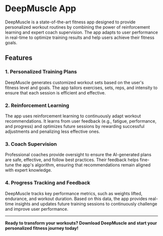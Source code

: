 # DeepMuscle App

DeepMuscle is a state-of-the-art fitness app designed to provide personalized workout routines by combining the power of reinforcement learning and expert coach supervision. The app adapts to user performance in real-time to optimize training results and help users achieve their fitness goals.

## Features

### 1. Personalized Training Plans
DeepMuscle generates customized workout sets based on the user's fitness level and goals. The app tailors exercises, sets, reps, and intensity to ensure that each session is efficient and effective.

### 2. Reinforcement Learning
The app uses reinforcement learning to continuously adapt workout recommendations. It learns from user feedback (e.g., fatigue, performance, and progress) and optimizes future sessions by rewarding successful adjustments and penalizing less effective ones.

### 3. Coach Supervision
Professional coaches provide oversight to ensure the AI-generated plans are safe, effective, and follow best practices. Their feedback helps fine-tune the app's algorithm, ensuring that recommendations remain aligned with expert knowledge.

### 4. Progress Tracking and Feedback
DeepMuscle tracks key performance metrics, such as weights lifted, endurance, and workout duration. Based on this data, the app provides real-time insights and updates future training sessions to continuously challenge and improve user performance.

---

**Ready to transform your workouts? Download DeepMuscle and start your personalized fitness journey today!**
